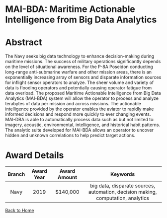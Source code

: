 
MAI-BDA: Maritime Actionable Intelligence from Big Data Analytics
=================================================================

# Abstract


The Navy seeks big data technology to enhance decision-making during maritime missions. The success of military operations significantly depends on the level of situational awareness. For the P-8A Poseidon conducting long-range anti-submarine warfare and other mission areas, there is an exponentially increasing array of sensors and disparate information sources for inflight sensor operators to analyze. The sheer volume and variety of data is flooding operators and potentially causing operator fatigue from data overload. The proposed Maritime Actionable Intelligence from Big Data Analytics (MAI-BDA) system will allow the operator to process and analyze terabytes of data per mission and across missions. The actionable intelligence provided by the operator enables the aviator to rapidly make informed decisions and respond more quickly to ever changing events. MAI-DBA is able to automatically process data such as but not limited to: imagery, acoustic, environmental, intelligence, and historical habit patterns. The analytic suite developed for MAI-BDA allows an operator to uncover hidden and unknown correlations to help predict target actions.  

# Award Details

|Branch|Award Year|Award Amount|Keywords|
| :---: | :---: | :---: | :---: |
|Navy|2019|$140,000|big data, disparate sources, automation, decision making, computation, analytics|
  
  


[Back to Home](https://github.com/chrischow/dod_sbir_awards/JH/#2021)